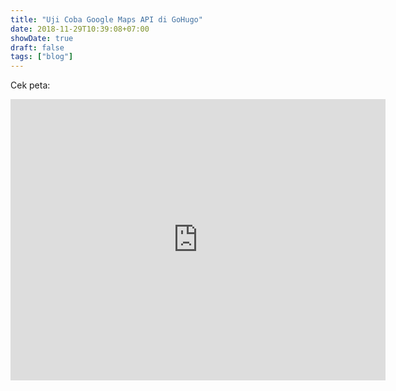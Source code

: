 ```yaml
---
title: "Uji Coba Google Maps API di GoHugo"
date: 2018-11-29T10:39:08+07:00
showDate: true
draft: false
tags: ["blog"]
---
```

Cek peta:
<script async defer src="https://maps.googleapis.com/maps/api/js?key=AIzaSyB73BzNYohKRTqDMrLP4yUfyJ_-nGWkasg
&callback=initMap" type="text/javascript"></script>

<iframe
  width="600"
  height="450"
  frameborder="0" style="border:0"
  src="https://www.google.com/maps/embed/v1/place?key=AIzaSyB73BzNYohKRTqDMrLP4yUfyJ_-nGWkasg
    &q=Space+Needle,Seattle+WA" allowfullscreen>
</iframe>
